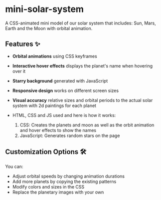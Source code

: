 # mini-solar-system
A CSS-animated mini model of our solar system that includes: Sun, Mars, Earth and the Moon with orbital animation.
## Features ✨

- **Orbital animations** using CSS keyframes
- **Interactive hover effects** displays the planet's name when hovering over it
- **Starry background** generated with JavaScript
- **Responsive design** works on different screen sizes
- **Visual accuracy** relative sizes and orbital periods to the actual solar system with 2d paintings for each planet

- HTML, CSS and JS used and here is how it works:
    1. CSS: Creates the planets and moon as well as the orbit animation and hover effects to show the names
    2. JavaScript: Generates random stars on the page

## Customization Options 🛠

You can:
- Adjust orbital speeds by changing animation durations
- Add more planets by copying the existing patterns
- Modify colors and sizes in the CSS
- Replace the planetary images with your own
